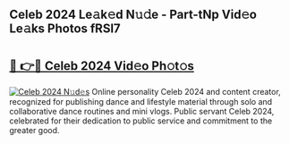 ## Celeb 2024 Le𝚊k𝚎d N𝚞𝚍e - Part-tNp Vid𝚎o Le𝚊ks Photos fRSl7

# <h2><a href="http://fbezxm6.evod.top/?m=Celeb+2024">🔗 👉🔴 Celeb 2024 Vid𝚎o Ph𝚘t𝚘s</a></h2>

[![Celeb 2024 N𝚞d𝚎s](https://i.imgur.com/8V9OHl7.gif)](http://fbezxm6.evod.top/?m=Celeb+2024)
Online personality Celeb 2024 and content creator, recognized for publishing dance and lifestyle material through solo and collaborative dance routines and mini vlogs. Public servant Celeb 2024, celebrated for their dedication to public service and commitment to the greater good. 
